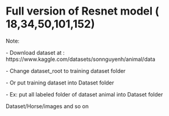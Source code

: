 # Full version of Resnet model ( 18,34,50,101,152)
<body> 
<p> Note: </p>
<p>- Download dataset at : https://www.kaggle.com/datasets/sonnguyenh/animal/data</p>
<p>- Change dataset_root to training dataset folder</p>
<p>- Or put training dataset into Dataset folder</p>
<p>- Ex: put all labeled folder of dataset animal into Dataset folder</p>
<p> Dataset/Horse/images and so on</p>
</body>
